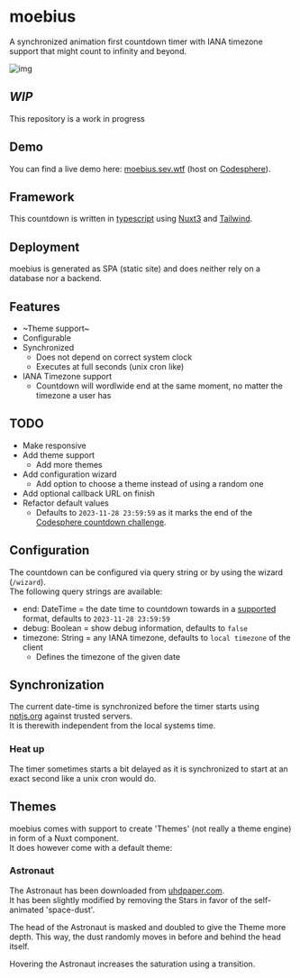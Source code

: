 # moebius

A synchronized animation first countdown timer with IANA timezone support that might count to infinity and beyond.

![img](https://moebius.sev.wtf/theme_astronaut.webp)

## *WIP*

This repository is a work in progress

## Demo

You can find a live demo here: [moebius.sev.wtf](https://moebius.sev.wtf/) (host on [Codesphere](https://codesphere.com)).

## Framework

This countdown is written in [typescript](https://www.typescriptlang.org/) using [Nuxt3](https://nuxt.com/) and [Tailwind](https://tailwindcss.com/).

## Deployment

moebius is generated as SPA (static site) and does neither rely on a database nor a backend.

## Features

- ~Theme support~
- Configurable
- Synchronized
  - Does not depend on correct system clock
  - Executes at full seconds (unix cron like)
- IANA Timezone support
  - Countdown will wordlwide end at the same moment, no matter the timezone a user has

## TODO

- Make responsive
- Add theme support
  - Add more themes
- Add configuration wizard
  - Add option to choose a theme instead of using a random one
- Add optional callback URL on finish
- Refactor default values 
  - Defaults to `2023-11-28 23:59:59` as it marks the end of the [Codesphere countdown challenge](https://codesphere.com/challenge).

## Configuration

The countdown can be configured via query string or by using the wizard (`/wizard`). \
The following query strings are available:
- end: DateTime = the date time to countdown towards in a [supported](https://developer.mozilla.org/en-US/docs/Web/JavaScript/Reference/Global_Objects/Date?retiredLocale=de#date_time_string_format) format, defaults to `2023-11-28 23:59:59`
- debug: Boolean = show debug information, defaults to `false`
- timezone: String = any IANA timezone, defaults to `local timezone` of the client
  - Defines the timezone of the given date

## Synchronization

The current date-time is synchronized before the timer starts using [nptjs.org](https://www.ntpjs.org/) against trusted servers. \
It is therewith independent from the local systems time.

### Heat up

The timer sometimes starts a bit delayed as it is synchronized to start at an exact second like a unix cron would do.

## Themes

moebius comes with support to create 'Themes' (not really a theme engine) in form of a Nuxt component. \
It does however come with a default theme:

### Astronaut

The Astronaut has been downloaded from [uhdpaper.com](https://www.uhdpaper.com/2023/07/astronaut-4k-7111l.html). \
It has been slightly modified by removing the Stars in favor of the self-animated 'space-dust'.

The head of the Astronaut is masked and doubled to give the Theme more depth. This way, the dust randomly moves in before and behind the head itself.

Hovering the Astronaut increases the saturation using a transition.
